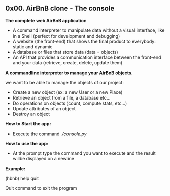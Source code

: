 ## 0x00. AirBnB clone - The console

**The complete web AirBnB application**

* A command interpreter to manipulate data without a visual interface, like in a Shell (perfect for development and debugging)
* A website (the front-end) that shows the final product to everybody: static and dynamic
* A database or files that store data (data = objects)
* An API that provides a communication interface between the front-end and your data (retrieve, create, delete, update them)

**A commandline interpreter to manage your AirBnB objects.**

we want to be able to manage the objects of our project:

* Create a new object (ex: a new User or a new Place)
* Retrieve an object from a file, a database etc…
* Do operations on objects (count, compute stats, etc…)
* Update attributes of an object
* Destroy an object

**How to Start the app:**

* Execute the command *./console.py*

**How to use the app:**

* At the prompt type the command you want to execute and the result willbe displayed on a newline

**Example:**

(hbnb) help quit

Quit command to exit the program

